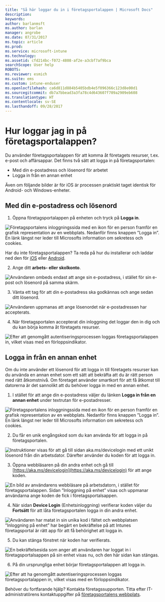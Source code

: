 ```yaml
---
title: "Så här loggar du in i företagsportalappen | Microsoft Docs"
description: 
keywords: 
author: barlanmsft
ms.author: barlan
manager: angrobe
ms.date: 07/31/2017
ms.topic: article
ms.prod: 
ms.service: microsoft-intune
ms.technology: 
ms.assetid: cfd214bc-f072-4808-af2e-a3cbf7af9bca
searchScope: User help
ROBOTS: 
ms.reviewer: esmich
ms.suite: ems
ms.custom: intune-enduser
ms.openlocfilehash: ca6d811d884b5405bdb4e5f096366c123d8e00d1
ms.sourcegitcommit: db7a7bbead3a3fa78c4d643607f709a2909eb608
ms.translationtype: HT
ms.contentlocale: sv-SE
ms.lasthandoff: 09/28/2017
---
```

# <a name="how-do-i-sign-in-to-the-company-portal-app---user-story-1132123--"></a>Hur loggar jag in på företagsportalappen? <!--User Story 1132123-->

Du använder företagsportalappen för att komma åt företagets resurser, t.ex. e-post och affärsappar. Det finns två sätt att logga in på företagsportalen:

* Med din e-postadress och lösenord för arbetet
* Logga in från en annan enhet

Även om följande bilder är för iOS är processen praktiskt taget identisk för Android- och Windows-enheter.

## <a name="signing-in-with-your-email-address-and-password"></a>Med din e-postadress och lösenord

1. Öppna företagsportalappen på enheten och tryck på **Logga in**.

  ![Företagsportalens inloggningssida med en ikon för en person framför en grafisk representation av en webbplats. Nedanför finns knappen ”Logga in”. En länk längst ner leder till Microsofts information om sekretess och cookies.](/intune/media/cp_ios_aad_signin_after_1704_001.png)

  Har du inte företagsportalappen? Ta reda på hur du installerar och laddar ned den för [iOS](install-and-sign-in-to-the-intune-company-portal-app-ios.md) eller [Android](install-the-company-portal-app-android.md).

2. Ange ditt **arbets- eller skolkonto**.

  ![Användaren ombeds endast att ange sin e-postadress, i stället för sin e-post och lösenord på samma skärm.](/intune/media/cp_ios_aad_signin_after_1704_002.png)

3. Vänta ett tag för att din e-postadress ska godkännas och ange sedan ditt lösenord.

  ![Användaren uppmanas att ange lösenordet när e-postadressen har accepterats.](/intune/media/cp_ios_aad_signin_after_1704_003.png)

4. När företagsportalen accepterat din inloggning det loggar den in dig och du kan börja komma åt företagets resurser.   

  ![Efter att genomgått autentiseringsprocessen loggas företagsportalappen in, vilket visas med en förloppsindikator.](/intune/media/cp_ios_aad_signin_from_another_device_after_1704_007.png)

## <a name="signing-in-from-another-device"></a>Logga in från en annan enhet

Om du inte använder ett lösenord för att logga in till företagets resurser kan du använda en annan enhet som ett sätt att bekräfta att du är rätt person med rätt åtkomstnivå. Om företaget använder smartkort för att få åtkomst till datorerna är det sannolikt att du behöver logga in med en annan enhet.

1. I stället för att ange din e-postadress väljer du länken **Logga in från en annan enhet** under textrutan för e-postadresser.

  ![Företagsportalens inloggningssida med en ikon för en person framför en grafisk representation av en webbplats. Nedanför finns knappen ”Logga in”. En länk längst ner leder till Microsofts information om sekretess och cookies.](/intune/media/cp_ios_aad_signin_from_another_device_after_1704_001.png)

2. Du får en unik engångskod som du kan använda för att logga in på företagsportalen.

  ![Instruktioner visas för att gå till sidan aka.ms/devicelogin med ett unikt lösenord från din arbetsdator. Därefter använder du koden för att logga in.](/intune/media/cp_ios_aad_signin_from_another_device_after_1704_003.png)

3. Öppna webbläsaren på din andra enhet och gå till [https://aka.ms/devicelogin](https://aka.ms/devicelogin) för att ange koden.

  ![En bild av användarens webbläsare på arbetsdatorn, i stället för företagsportalappen. Sidan ”Inloggning på enhet” visas och uppmanar användarna ange koden de fick i företagsportalsappen.](/intune/media/cp_ios_aad_signin_from_another_device_after_1704_004.png)

4. När sidan **Device Login** (Enhetsinloggning) verifierar koden väljer du __Fortsätt__ för att låta företagsportalen logga in din andra enhet.

  ![Användaren har matat in sin unika kod i fältet och webbplatsen ”Inloggning på enhet” har begärt en bekräftelse på att Intunes företagsportal är rätt app för att få behörighet att logga in.](/intune/media/cp_ios_aad_signin_from_another_device_after_1704_005.png)

5. Du kan stänga fönstret när koden har verifierats.

  ![En bekräftelsesida som anger att användaren har loggat in i företagsportalsappen på sin enhet visas nu, och den här sidan kan stängas.](/intune/media/cp_ios_aad_signin_from_another_device_after_1704_006.png)

6. På din ursprungliga enhet börjar företagsportalappen att logga in.

  ![Efter att ha genomgått autentiseringsprocessen loggas företagsportalappen in, vilket visas med en förloppsindikator.](/intune/media/cp_ios_aad_signin_from_another_device_after_1704_007.png)

Behöver du fortfarande hjälp? Kontakta företagssupporten. Titta efter IT-administratörens kontaktuppgifter på [företagsportalens webbplats](https://portal.manage.microsoft.com).

